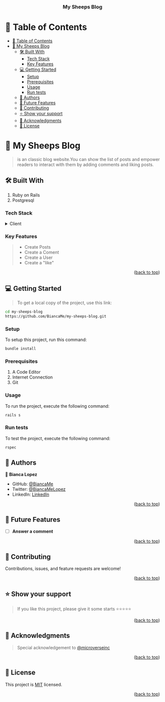 <a name="readme-top"></a>

<div align="center">

 <!-- LOGO -->

<!-- MAIN HEADING -->

  <h3><b>My Sheeps Blog</b></h3>

</div>

<!-- TABLE OF CONTENTS -->
# 📗 Table of Contents

- [📗 Table of Contents](#-table-of-contents)
- [📖 My Sheeps Blog ](#-my-sheeps-blog-)
  - [🛠 Built With ](#-built-with-)
    - [Tech Stack ](#tech-stack-)
    - [Key Features ](#key-features-)
  - [💻 Getting Started ](#-getting-started-)
    - [Setup](#setup)
    - [Prerequisites](#prerequisites)
    - [Usage](#usage)
    - [Run tests](#run-tests)
  - [👥 Authors ](#-authors-)
  - [🔭 Future Features ](#-future-features-)
  - [🤝 Contributing ](#-contributing-)
  - [⭐️ Show your support ](#️-show-your-support-)
  - [🙏 Acknowledgments ](#-acknowledgments-)
  - [📝 License ](#-license-)

<!-- INTRO -->
# 📖 My Sheeps Blog <a name="about-project"></a>

> is an classic blog website.You can show the list of posts and empower readers to interact with them by adding comments and liking posts.

## 🛠 Built With <a name="built-with"></a>
1. Ruby on Rails
2. Postgresql

### Tech Stack <a name="tech-stack"></a>

<details>
  <summary>Client</summary>
  <ul>
    <li><a href="https://www.ruby-lang.org/en/">Ruby</a></li>
     <li><a href="https://rubyonrails.org/">Ruby on Rials</a></li>
  </ul>
</details>

<!-- Features -->

### Key Features <a name="key-features"></a>

> - Create Posts
> - Create a Coment
> - Create a User
> - Create a "like"

<p align="right">(<a href="#readme-top">back to top</a>)</p>


<!-- GETTING STARTED -->

## 💻 Getting Started <a name="getting-started"></a>

> To get a local copy of the project, use this link:
> 
```sh
cd my-sheeps-blog
https://github.com/BiancaMe/my-sheeps-blog.git
```

<!-- SETUP -->
### Setup

To setup this project, run this command:

```sh
bundle install
```
### Prerequisites

1. A Code Editor
2. Internet Connection
3. Git

<!-- INSTALL -->

### Usage

To run the project, execute the following command:

```sh
rails s
```
### Run tests
To test the project, execute the following command:
```sh
rspec
```
<!-- AUTHORS -->
## 👥 Authors <a name="authors"></a>

👤 **Bianca Lopez**

- GitHub: [@BiancaMe](https://github.com/BiancaMe)
- Twitter: [@BiancaMeLopez](https://twitter.com/BiancaMeLopez)
- LinkedIn: [LinkedIn](https://www.linkedin.com/in/bianca-lopez-55a4a3276/)

<p align="right">(<a href="#readme-top">back to top</a>)</p>

## 🔭 Future Features <a name="future-features"></a>

- [ ] **Answer a comment**

<p align="right">(<a href="#readme-top">back to top</a>)</p>

<!-- CONTRIBUTION -->
## 🤝 Contributing <a name="contributing"></a>

Contributions, issues, and feature requests are welcome!

<p align="right">(<a href="#readme-top">back to top</a>)</p>

<!--SUPPORT -->

## ⭐️ Show your support <a name="support"></a>

> If you like this project, please give it some starts ⭐️⭐️⭐️⭐️⭐️

<p align="right">(<a href="#readme-top">back to top</a>)</p>

<!-- ACKNOWLEDGEMENTS -->
## 🙏 Acknowledgments <a name="acknowledgements"></a>

> Special acknowledgement to [@microverseinc](https://github.com/microverseinc)

<p align="right">(<a href="#readme-top">back to top</a>)</p>


<!-- LICENSE -->

## 📝 License <a name="license"></a>

This project is [MIT](./LICENSE) licensed.

<p align="right">(<a href="#readme-top">back to top</a>)</p>
